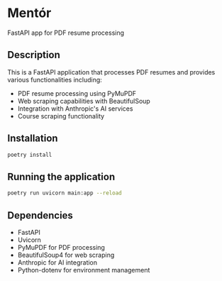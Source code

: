 # Mentór

FastAPI app for PDF resume processing

## Description

This is a FastAPI application that processes PDF resumes and provides various functionalities including:
- PDF resume processing using PyMuPDF
- Web scraping capabilities with BeautifulSoup
- Integration with Anthropic's AI services
- Course scraping functionality

## Installation

```bash
poetry install
```

## Running the application

```bash
poetry run uvicorn main:app --reload
```

## Dependencies

- FastAPI
- Uvicorn
- PyMuPDF for PDF processing
- BeautifulSoup4 for web scraping
- Anthropic for AI integration
- Python-dotenv for environment management
